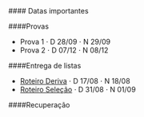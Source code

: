 
<div class="panel-heading">
#### Datas importantes
</div>

<div class="panel-body">

####Provas
- Prova 1 $\cdot$ D 28/09 $\cdot$ N 29/09
- Prova 2 $\cdot$ D 07/12 $\cdot$ N 08/12

####Entrega de listas

- [Roteiro Deriva](/bio208/static/pdfs/2015/roteiros/pratica_1.pdf) $\cdot$ D 17/08 $\cdot$ N 18/08 <!---[gabarito](/bio208/static/pdfs/roteiros_listas/lista1_gabarito.pdf)-->
- [Roteiro Seleção](/bio208/static/pdfs/2015/roteiros/pratica2_selecao_populus_v2.doc.docx) $\cdot$ D 31/08  $\cdot$ N 01/09
 <!--[gabarito](/bio208/static/pdfs/roteiros_listas/lista2_gabarito.pdf)-->
<!--- [Lista 3](/bio208/static/pdfs/roteiros_listas/lista3.pdf) $\cdot$ [gabarito](/bio208/static/pdfs/roteiros_listas/lista3_gabarito.pdf)-->
<!--- [Lista 4](/bio208/static/pdfs/roteiros_listas/lista4.pdf) $\cdot$ [gabarito](/bio208/static/pdfs/roteiros_listas/lista4_gabarito.pdf)-->
<!--- [Lista 5](/bio208/static/pdfs/roteiros_listas/lista5.pdf) $\cdot$ [gabarito](/bio208/static/pdfs/roteiros_listas/lista5_gabarito.pdf)-->

####Recuperação

<!--- 02/03/2015 $\cdot$ 14hs $\cdot$ Sala 4 do Centro Didático-->


</div>
